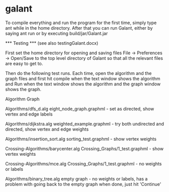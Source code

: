galant
======
To compile everything and run the program for the first time, simply type
ant
while in the home directory.
After that you can run Galant, either by saying
ant run
or by executing
build/jar/Galant.jar

*** Testing *** (see also testingGalant.docx)

First set the home directory for opening and saving files
      File -> Preferences -> Open/Save
to the top level directory of Galant so that all the relevant files
are easy to get to.

Then do the following test runs. Each time, open the algorithm and the graph
files and first hit compile when the text window shows the algorithm and Run
when the text window shows the algorithm and the graph window shows the
graph.

Algorithm                                     Graph

Algorithms/dfs_d.alg                            eight_node_graph.graphml
     - set as directed, show vertex and edge labels

Algorithms/dijkstra.alg                         weighted_example.graphml
     - try both undirected and directed, show vertex and edge weights

Algorithms/insertion_sort.alg                   sorting_test.graphml
     - show vertex weights

Crossing-Algorithms/barycenter.alg              Crossing_Graphs/1_test.graphml
     - show vertex weights

Crossing-Algorithms/mce.alg                     Crossing_Graphs/1_test.graphml
     - no weights or labels

Algorithms/binary_tree.alg                      empty graph
     - no weights or labels, has a problem with going back to the empty graph
       when done, just hit 'Continue'


